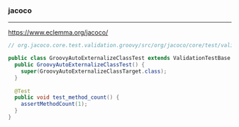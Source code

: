 ### jacoco
---
https://www.eclemma.org/jacoco/

```java
// org.jacoco.core.test.validation.groovy/src/org/jacoco/core/test/validation/groovy/GroovyAutoExternalizeClassTest.java

public class GroovyAutoExternalizeClassTest extends ValidationTestBase {
  public GroovyAutoExternalizeClassTest() {
    super(GroovyAutoExternalizeClassTarget.class);
  }
  
  @Test
  public void test_method_count() {
    assertMethodCount(1);
  }
}
```

```
```

```
```
